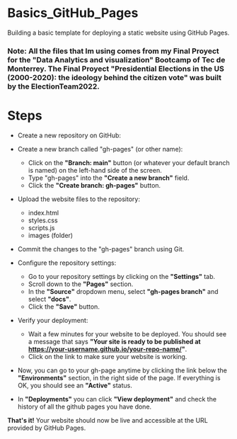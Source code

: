 # Basics_GitHub_Pages
Building a basic template for deploying a static website using GitHub Pages.

### Note: All the files that Im using comes from my Final Proyect for the "Data Analytics and visualization" Bootcamp of Tec de Monterrey. The Final Proyect "Presidential Elections in the US (2000-2020): the ideology behind the citizen vote" was built by the ElectionTeam2022.

# Steps

* Create a new repository on GitHub:
* Create a new branch called "gh-pages" (or other name):
  - Click on the **"Branch: main"** button (or whatever your default branch is named) on the left-hand side of the screen.
  - Type "gh-pages" into the **"Create a new branch"** field.
  - Click the **"Create branch: gh-pages"** button.

* Upload the website files to the repository:
  - index.html
  - styles.css
  - scripts.js
  - images (folder)

 
* Commit the changes to the "gh-pages" branch using Git.
* Configure the repository settings:
  - Go to your repository settings by clicking on the **"Settings"** tab.
  - Scroll down to the **"Pages"** section.
  - In the **"Source"** dropdown menu, select **"gh-pages branch"** and select **"docs"**.
  - Click the **"Save"** button.

* Verify your deployment:
  - Wait a few minutes for your website to be deployed. You should see a message that says **"Your site is ready to be published at https://your-username.github.io/your-repo-name/"**.
  - Click on the link to make sure your website is working.
  
* Now, you can go to your gh-page anytime by clicking the link below the **"Environments"** section, in the right side of the page. If everything is OK, you should see an **"Active"** status.

* In **"Deployments"** you can click **"View deployment"** and check the history of all the github pages you have done.

**That's it!** Your website should now be live and accessible at the URL provided by GitHub Pages.


